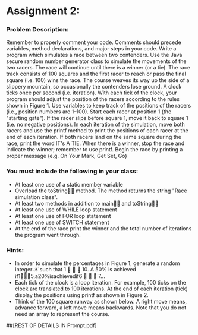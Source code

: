 # Assignment 2:

### Problem Description:

Remember to properly comment your code. Comments should precede variables, method declarations, and major steps in your code.
Write a program which simulates a race between two contenders. Use the Java secure random number generator class to simulate the movements of the two racers. The race will continue until there is a winner (or a tie). The race track consists of 100 squares and the first racer to reach or pass the final square (i.e. 100) wins the race. The course weaves its way up the side of a slippery mountain, so occasionally the contenders lose ground. A clock ticks once per second (i.e. iteration). With each tick of the clock, your program should adjust the position of the racers according to the rules shown in Figure 1. Use variables to keep track of the positions of the racers (i.e., position numbers are 1–100). Start each racer at position 1 (the "starting gate"). If the racer slips before square 1, move it back to square 1 (i.e. no negative positions).
In each iteration of the simulation, move both racers and use the printf method to print the positions of each racer at the end of each iteration. If both racers land on the same square during the race, print the word IT's A TIE. When there is a winner, stop the race and indicate the winner; remember to use printf.
Begin the race by printing a proper message (e.g. On Your Mark, Get Set, Go)

### You must include the following in your class:

- At least one use of a static member variable
- Overload the toString􏰂􏰃 method. The method returns the string "Race simulation class".
- At least two methods in addition to main􏰂􏰃 and toString􏰂􏰃
- At least one use of WHILE loop statement
- At least one use of FOR loop statement
- At least one use of SWITCH statement
- At the end of the race print the winner and the total number of iterations the program went through.

### Hints:

- In order to simulate the percentages in Figure 1, generate a random integer 𝒳 such that 1 􏰄 𝒳 􏰄 10. A 50% is achieved if1􏰄𝒳􏰄5,a20%isachievedif6 􏰄 𝒳 􏰄 7...
- Each tick of the clock is a loop iteration. For example, 100 ticks on the clock are translated to 100 iterations. At the end of each iteration (tick) display the positions using printf as shown in Figure 2.
- Think of the 100 square runway as shown below. A right move means, advance forward, a left move means backwards. Note that you do not need an array to represent the course.

##[REST OF DETAILS IN Prompt.pdf]
